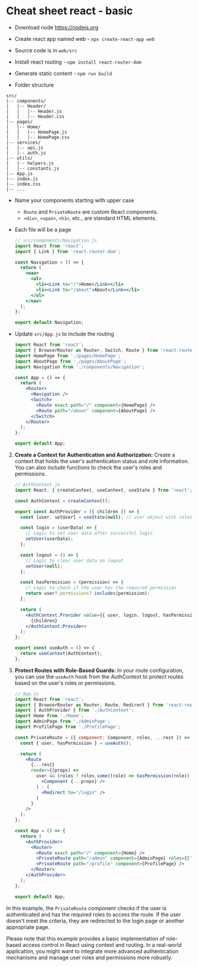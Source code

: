 # Cheat sheet react - basic 

- Download node https://nodejs.org
- Create react app named web - `npx create-react-app web`
- Source code is in `web/src`
- Install react routing - `npm install react-router-dom`
- Generate static content - `npm run build`

- Folder structure
```
src/
|-- components/
|   |-- Header/
|   |   |-- Header.js
|   |   |-- Header.css
|-- pages/
|   |-- Home/
|   |   |-- HomePage.js
|   |   |-- HomePage.css
|-- services/
|   |-- api.js
|   |-- auth.js
|-- utils/
|   |-- helpers.js
|   |-- constants.js
|-- App.js
|-- index.js
|-- index.css
|-- ...
```

- Name your components starting with upper case 
  - `Route` and `PrivateRoute` are custom React components.
  - `<div>`, `<span>`, `<h1>`, etc., are standard HTML elements.

- Each file will be a page 

   ```jsx
   // src/components/Navigation.js
   import React from 'react';
   import { Link } from 'react-router-dom';

   const Navigation = () => {
     return (
       <nav>
         <ul>
           <li><Link to="/">Home</Link></li>
           <li><Link to="/about">About</Link></li>
         </ul>
       </nav>
     );
   };

   export default Navigation;
   ```
- Update `src/App.js` to include the routing 

   ```jsx
   import React from 'react';
   import { BrowserRouter as Router, Switch, Route } from 'react-router-dom';
   import HomePage from './pages/HomePage';
   import AboutPage from './pages/AboutPage';
   import Navigation from './components/Navigation';

   const App = () => {
     return (
       <Router>
         <Navigation />
         <Switch>
           <Route exact path="/" component={HomePage} />
           <Route path="/about" component={AboutPage} />
         </Switch>
       </Router>
     );
   };

   export default App;
   ```

2. **Create a Context for Authentication and Authorization:**
   Create a context that holds the user's authentication status and role information. You can also include functions to check the user's roles and permissions.

   ```jsx
   // AuthContext.js
   import React, { createContext, useContext, useState } from 'react';

   const AuthContext = createContext();

   export const AuthProvider = ({ children }) => {
     const [user, setUser] = useState(null); // user object with roles/permissions

     const login = (userData) => {
       // Logic to set user data after successful login
       setUser(userData);
     };

     const logout = () => {
       // Logic to clear user data on logout
       setUser(null);
     };

     const hasPermission = (permission) => {
       // Logic to check if the user has the required permission
       return user?.permissions?.includes(permission);
     };

     return (
       <AuthContext.Provider value={{ user, login, logout, hasPermission }}>
         {children}
       </AuthContext.Provider>
     );
   };

   export const useAuth = () => {
     return useContext(AuthContext);
   };
   ```

3. **Protect Routes with Role-Based Guards:**
   In your route configuration, you can use the `useAuth` hook from the AuthContext to protect routes based on the user's roles or permissions.

   ```jsx
   // App.js
   import React from 'react';
   import { BrowserRouter as Router, Route, Redirect } from 'react-router-dom';
   import { AuthProvider } from './AuthContext';
   import Home from './Home';
   import AdminPage from './AdminPage';
   import ProfilePage from './ProfilePage';

   const PrivateRoute = ({ component: Component, roles, ...rest }) => {
     const { user, hasPermission } = useAuth();

     return (
       <Route
         {...rest}
         render={(props) =>
           user && (roles ? roles.some((role) => hasPermission(role)) : true) ? (
             <Component {...props} />
           ) : (
             <Redirect to="/login" />
           )
         }
       />
     );
   };

   const App = () => {
     return (
       <AuthProvider>
         <Router>
           <Route exact path="/" component={Home} />
           <PrivateRoute path="/admin" component={AdminPage} roles={['admin']} />
           <PrivateRoute path="/profile" component={ProfilePage} />
         </Router>
       </AuthProvider>
     );
   };

   export default App;
   ```

In this example, the `PrivateRoute` component checks if the user is authenticated and has the required roles to access the route. If the user doesn't meet the criteria, they are redirected to the login page or another appropriate page.

Please note that this example provides a basic implementation of role-based access control in React using context and routing. In a real-world application, you might want to integrate more advanced authentication mechanisms and manage user roles and permissions more robustly.

